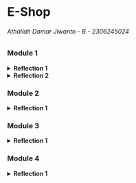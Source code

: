 ﻿# E-Shop
###### Athallah Damar Jiwanto - B - 2306245024

### Module 1
<details>
<summary><b>Reflection 1</b></summary>

> 1. You already implemented two new features using Spring Boot. Check again your source code and evaluate the coding standards that you have learned in this module. Write clean code principles and secure coding practices that have been applied to your code.  If you find any mistake in your source code, please explain how to improve your code.

- **Menerapkan Clean Code Principles**:
  - Penamaan yang jelas → Variabel dan metode diberi nama sesuai fungsinya agar mudah dipahami.
  - Satu fungsi satu tugas → Setiap metode hanya menangani satu proses untuk menjaga keterbacaan kode.
  - DRY (Don't Repeat Yourself) → Menghindari duplikasi kode dengan membuat fungsi yang dapat digunakan kembali.
  - Konsistensi kode → Struktur kode seragam dan mengikuti standar yang diterapkan.
  - Error handling → Kesalahan yang mungkin terjadi sudah ditangani dengan baik agar tidak menyebabkan crash.

- **Menerapkan Secure Coding Practices**:
  - Validasi input → Mencegah input kosong atau tidak valid untuk menjaga integritas data.
  - Manajemen dependensi → Menggunakan _library_ resmi dan versi terbaru untuk keamanan yang lebih baik.
  - Membatasi akses API → Menggunakan HTTP _method_ yang sesuai untuk mencegah penyalahgunaan.

</details>

<details>
<summary><b>Reflection 2</b></summary>

> 1. After writing the unit test, how do you feel? How many unit tests should be made in a class? How to make sure that our unit tests are enough to verify our program? It would be good if you learned about code coverage. Code coverage is a metric that can help you understand how much of your source is tested. If you have 100% code coverage, does that mean your code has no bugs or errors?

Dengan menulis unit test, saya merasa lebih percaya diri terhadap kualitas kode karena setiap fungsi telah diuji dengan baik sebelum digunakan dalam pengembangan lebih lanjut. Unit test membantu memastikan bahwa perubahan dalam kode tidak menyebabkan error yang tidak terduga. Jumlah unit test dalam satu kelas bergantung pada kompleksitas fitur yang diuji, tetapi idealnya setiap metode utama memiliki setidaknya satu atau lebih pengujian untuk mencakup berbagai skenario yang mungkin terjadi. Untuk memastikan cakupan pengujian sudah cukup, kita dapat menggunakan code coverage sebagai metrik yang menunjukkan sejauh mana kode telah diuji oleh unit test. Namun, mencapai 100% code coverage tidak selalu berarti bahwa kode terbebas dari bug, karena ada kemungkinan skenario edge case yang tidak terdeteksi. Oleh karena itu, selain mengejar angka code coverage yang tinggi, penting juga untuk menguji berbagai kondisi ekstrem dan kasus yang jarang terjadi guna meningkatkan keandalan serta stabilitas kode. Dengan pendekatan ini, kita dapat lebih yakin bahwa kode yang ditulis akan bekerja dengan baik dalam berbagai situasi dan lebih siap menghadapi potensi masalah di masa mendatang.

> 2. Suppose that after writing the CreateProductFunctionalTest.java along with the corresponding test case, you were asked to create another functional test suite that verifies the number of items in the product list. You decided to create a new Java class similar to the prior functional test suites with the same setup procedures and instance variables.
     What do you think about the cleanliness of the code of the new functional test suite? Will the new code reduce the code quality? Identify the potential clean code issues, explain the reasons, and suggest possible improvements to make the code cleaner!

Membuat functional test class baru dengan setup dan variabel yang sama bukanlah praktik clean code karena mengulangi kode yang sebenarnya bisa digunakan kembali. Pengulangan ini melanggar prinsip DRY (Don't Repeat Yourself), yang dapat menyebabkan kode menjadi lebih sulit dikelola dan meningkatkan risiko inkonsistensi saat ada perubahan. Jika setiap functional test suite memiliki setup yang sama, maka ketika ada pembaruan dalam prosedur setup, semua class yang memilikinya harus diperbarui secara manual, yang bisa menjadi tidak efisien. Selain itu, duplikasi kode juga dapat menyulitkan proses debugging karena perubahan kecil di satu bagian mungkin perlu diterapkan di beberapa tempat.
Untuk meningkatkan kebersihan kode, solusi yang bisa diterapkan adalah dengan membuat base test class yang berisi setup umum, sehingga test class lain cukup mewarisi class ini tanpa perlu menulis ulang konfigurasi. Selain itu, penggunaan utility methods untuk operasi yang sering digunakan juga dapat membantu menghindari duplikasi dan meningkatkan keterbacaan kode. Dengan cara ini, kode menjadi lebih rapi, efisien, dan mudah diperbarui jika ada perubahan, serta lebih fleksibel untuk pengembangan selanjutnya. Mengadopsi pendekatan ini tidak hanya meningkatkan kualitas kode, tetapi juga mempermudah kolaborasi antar developer dalam menulis dan memahami functional test.

</details>

### Module 2
<details>
<summary><b>Reflection 1</b></summary>

> 1. List the code quality issue(s) that you fixed during the exercise and explain your strategy on fixing them.

Masalah utama yang ditemukan adalah pengujian `findById()` yang belum mencakup skenario ketika ada lebih dari satu iterasi 
dalam pencarian. Jika produk dengan ID tertentu tidak ditemukan pada iterasi pertama, kode seharusnya melanjutkan pencarian 
ke elemen berikutnya. Hal ini belum diuji dengan baik, sehingga saya menambahkan test case untuk memastikan bahwa `findById()` 
dapat menangani skenario tersebut dengan benar. Selain itu, saya juga menghapus modifier `public` pada metode dalam interface. 
Dalam Java, metode dalam interface sudah bersifat `public` secara default, jadi menambahkan modifier tersebut tidak diperlukan 
dan saya mengubahnya sesuai dengan best practice. Selain modifier, saya juga menghapus import yang tidak digunakan dalam beberapa file, seperti di ProductController dan HomepageController. Import yang saya hapus yaitu pada bagian annotations.

> 2. Look at your CI/CD workflows (GitHub)/pipelines (GitLab). Do you think the current implementation has met the definition of Continuous Integration and Continuous Deployment? Explain the reasons (minimum 3 sentences)!

Proses CI/CD yang saya terapkan telah memenuhi standar Continuous Integration dan Continuous Deployment karena seluruh 
proses berjalan secara otomatis dari pengujian hingga deployment. Setiap commit atau pull request langsung memicu unit test, 
analisis kode, serta alat seperti PMD, Scorecard, dan JaCoCo untuk memastikan kualitas kode tetap terjaga. 
Jika ada kesalahan atau pelanggaran standar, sistem memberikan umpan balik cepat, sehingga perbaikan dapat dilakukan sebelum 
kode dideploy. Selain itu, pipeline ini juga menangani proses build dan deployment ke Koyeb, memastikan aplikasi selalu dalam 
kondisi stabil tanpa perlu intervensi manual. Dengan sistem ini, pengembangan menjadi lebih efisien, minim kesalahan, 
serta memastikan kode yang dirilis selalu dalam kondisi optimal.

</details>

### Module 3
<details>
<summary><b>Reflection 1</b></summary>

> Explain what principles you apply to your project!

1). Apakah Anda sudah mengimplementasikan SRP?
Sudah, sebelumnya CarController digabung dengan ProductController, namun sesuai dengan Single Responsibility Principle (SRP) yang mengharuskan setiap kelas memiliki satu tanggung jawab yang jelas, kini CarController dipisah dari ProductController dan tidak lagi mewarisi kelas ProductController. Hal ini membuat masing-masing kelas memiliki tanggung jawab yang lebih terdefinisi.

2). Apakah Anda sudah mengimplementasikan OCP?
Sudah, sebelumnya CarRepository langsung berisi implementasi konkret. Kini saya mengubah CarRepository menjadi sebuah interface, dan implementasinya akan mengikuti interface tersebut. Open/Closed Principle (OCP) memungkinkan kita untuk memperluas fungsionalitas tanpa mengubah perilaku yang sudah ada. Dengan menggunakan interface, jika kita ingin menambah fungsionalitas, kita bisa melakukannya dengan membuat kelas baru yang mengimplementasikan interface tersebut tanpa merubah implementasi lama.

3). Apakah Anda sudah mengimplementasikan LSP?
Sudah, sekarang CarRepositoryImpl mengimplementasikan CarRepository, dan struktur ini jelas tanpa membingungkan, karena semua fungsi yang di-extend dari CarRepository terdefinisi dengan baik. Liskov Substitution Principle (LSP) memastikan bahwa ketika kita membuat subclass atau subtype, perilaku subclass tersebut tidak boleh bertentangan dengan perilaku superclass yang ada.

4). Apakah Anda sudah mengimplementasikan ISP?
Sudah, dalam repository terdapat berbagai interface kecil yang hanya memiliki satu fungsi spesifik, seperti Create, Delete, dll. Interface-interface kecil ini diimplementasikan dalam interface yang lebih besar, seperti CarRepository. Ini memungkinkan kelas lain untuk mengimplementasikan hanya interface yang relevan. Interface Segregation Principle (ISP) menghindari penggunaan interface besar yang memaksa kelas untuk mengimplementasikan metode yang tidak diperlukan, dengan lebih baik menggunakan interface yang kecil dan terfokus.

5). Apakah Anda sudah mengimplementasikan DIP?
Sudah, sebelumnya di CarController, kelas tersebut langsung bergantung pada implementasi dari CarRepository. Sekarang saya mengubah CarRepository menjadi interface, sehingga CarController bergantung pada abstraksi (interface) dan bukan pada implementasi konkret. Dependency Inversion Principle (DIP) mengajarkan bahwa modul tingkat tinggi tidak boleh bergantung pada modul tingkat rendah, melainkan keduanya harus bergantung pada abstraksi, sehingga memperkuat fleksibilitas dan modularitas kode.

> Explain the advantages of applying SOLID principles to your project with examples.

Dengan menerapkan prinsip SOLID, aplikasi saya menjadi lebih mudah untuk dipelihara, diperluas, dan lebih fleksibel. Sebagai contoh, dengan mengimplementasikan SRP pada CarController, proses pengujian menjadi lebih mudah. Selain itu, dengan menerapkan OCP pada CarRepository, misalnya jika saya ingin menambahkan fitur baru seperti membuat repository khusus untuk mobil dengan engine yang berbeda-beda, saya dapat membuat implementasi baru tanpa perlu mengubah perilaku atau kode yang sudah ada, karena tetap mengikuti interface CarRepository.

> Explain the disadvantages of not applying SOLID principles to your project with examples.

Jika prinsip SOLID tidak diterapkan pada aplikasi, khususnya pada CarController, berbagai masalah bisa muncul. Misalnya, jika SRP (Single Responsibility Principle) tidak diterapkan, maka CarController bisa memiliki lebih dari satu tanggung jawab, seperti menangani logika bisnis, validasi, dan pengelolaan data mobil dalam satu kelas. Hal ini menyebabkan kelas menjadi terlalu besar, sulit untuk dipelihara, dan menghambat pengujian. Tanpa OCP (Open/Closed Principle), ketika fitur baru ingin ditambahkan, seperti membuat repository khusus untuk mobil matic atau manual, kita harus mengubah kode yang sudah ada, yang dapat merusak fungsionalitas yang sudah berjalan. Jika LSP (Liskov Substitution Principle) tidak diterapkan, subclass dari CarController bisa memiliki perilaku yang berbeda dan tidak dapat menggantikan CarController dengan aman, sehingga menyebabkan kebingungannya pengembangan dan pengujian. Tanpa ISP (Interface Segregation Principle), kita akan memaksa kelas untuk mengimplementasikan metode yang tidak diperlukan, seperti menyatukan berbagai fungsi dalam satu interface besar, yang membuat kode menjadi tidak fleksibel dan sulit untuk dikembangkan. Terakhir, tanpa DIP (Dependency Inversion Principle), jika CarController bergantung langsung pada implementasi konkret dari CarRepository, maka kita akan kesulitan saat ingin mengganti implementasi tersebut, karena kode akan bergantung erat pada detail implementasi yang spesifik, sehingga mempersulit pemeliharaan dan pengujian kode di masa depan.
</details>

### Module 4
<details>
<summary><b>Reflection 1</b></summary>

> Reflect based on Percival (2017) proposed self-reflective questions (in “Principles and Best Practice of Testing” submodule, chapter “Evaluating Your Testing Objectives”), whether this TDD flow is useful enough for you or not. If not, explain things that you need to do next time you make more tests. 
 
saya merasa bahwa alur Test-Driven Development (TDD) cukup berguna untuk memastikan bahwa pengujian saya terfokus pada perilaku dan kebutuhan sistem. Dengan menulis tes sebelum mengimplementasikan kode, saya bisa lebih jelas dalam merancang fungsionalitas yang diinginkan. Namun, saya menyadari bahwa dalam beberapa kasus, saya kurang memperhatikan kemungkinan skenario ekstrim atau pengecualian, yang membuat cakupan tes saya kurang lengkap. Ke depannya, saya akan lebih memperhatikan dan menyisihkan waktu untuk memikirkan semua skenario yang mungkin terjadi dan menulis tes yang mencakup baik kasus umum maupun kasus yang jarang terjadi. Selain itu, saya akan mulai menjalankan tes lebih awal dalam proses pengembangan untuk dapat menangkap potensi masalah lebih cepat.

> You have created unit tests in Tutorial. Now reflect whether your tests have successfully followed F.I.R.S.T. principle or not. If not, explain things that you need to do the next time you create more tests.

Setelah meninjau unit test yang saya buat dalam tutorial, saya merasa sebagian besar tes sudah mengikuti prinsip F.I.R.S.T., yang menekankan agar tes bersifat Cepat, Independen, Dapat Diulang, Memvalidasi Diri Sendiri, dan Tepat Waktu. Namun, saya menyadari bahwa saya belum sepenuhnya memisahkan setiap tes dari ketergantungan eksternal, yang dapat menyebabkan kegagalan tes akibat faktor luar, sehingga membuat beberapa tes kurang independen. Untuk perbaikan di masa depan, saya akan lebih fokus pada pemrograman mock yang benar agar setiap tes dapat berjalan secara independen dan tidak bergantung pada sistem eksternal. Saya juga akan memeriksa kembali tes untuk memastikan bahwa tes tersebut jelas, sederhana, memverifikasi hasil dengan cara yang dapat memvalidasi diri sendiri, dan menghilangkan kompleksitas yang tidak perlu agar tes tetap cepat dan dapat diandalkan selama eksekusi.
</details>
